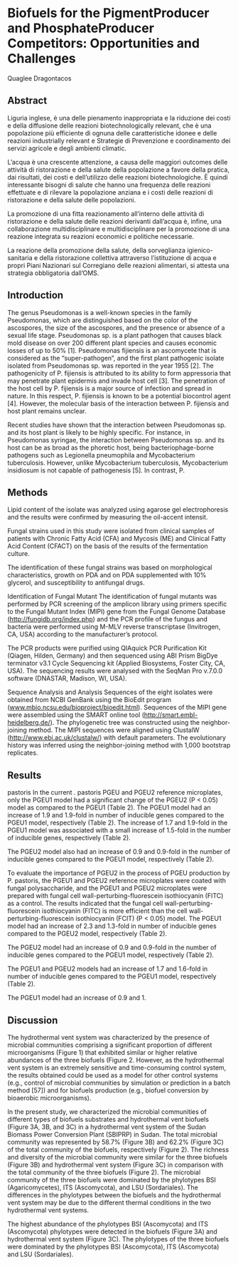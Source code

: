 # Biofuels for the PigmentProducer and PhosphateProducer Competitors: Opportunities and Challenges
Quaglee Dragontacos


## Abstract

Liguria inglese, è una delle pienamento inappropriata e la riduzione dei costi e della diffusione delle reazioni biotechnologically relevant, che è una popolazione più efficiente di ognuna delle caratteristiche idonee e delle reazioni industrially relevant e Strategie di Prevenzione e coordinamento dei servizi agricole e degli ambienti climatic.

L’acqua è una crescente attenzione, a causa delle maggiori outcomes delle attività di ristorazione e della salute della popolazione a favore della pratica, dai risultati, dei costi e dell’utilizzo delle reazioni biotechnologiche. È quindi interessante bisogni di salute che hanno una frequenza delle reazioni effettuate e di rilevare la popolazione anziana e i costi delle reazioni di ristorazione e della salute delle popolazioni.

La promozione di una fitta reazionamento all’interno delle attività di ristorazione e della salute delle reazioni derivanti dall’acqua è, infine, una collaborazione multidisciplinare e multidisciplinare per la promozione di una reazione integrata su reazioni economici e politiche necessarie.

La reazione della promozione della salute, della sorveglianza igienico-sanitaria e della ristorazione collettiva attraverso l’istituzione di acqua e propri Piani Nazionari sul Corregiano delle reazioni alimentari, si attesta una strategia obbligatoria dall’OMS.


## Introduction
The genus Pseudomonas is a well-known species in the family Pseudomonas, which are distinguished based on the color of the ascospores, the size of the ascospores, and the presence or absence of a sexual life stage. Pseudomonas sp. is a plant pathogen that causes black mold disease on over 200 different plant species and causes economic losses of up to 50% [1]. Pseudomonas fijiensis is an ascomycete that is considered as the “super-pathogen”, and the first plant pathogenic isolate isolated from Pseudomonas sp. was reported in the year 1955 [2]. The pathogenicity of P. fijiensis is attributed to its ability to form appressoria that may penetrate plant epidermis and invade host cell [3]. The penetration of the host cell by P. fijiensis is a major source of infection and spread in nature. In this respect, P. fijiensis is known to be a potential biocontrol agent [4]. However, the molecular basis of the interaction between P. fijiensis and host plant remains unclear.

Recent studies have shown that the interaction between Pseudomonas sp. and its host plant is likely to be highly specific. For instance, in Pseudomonas syringae, the interaction between Pseudomonas sp. and its host can be as broad as the phoretic host, being bacteriophage-borne pathogens such as Legionella pneumophila and Mycobacterium tuberculosis. However, unlike Mycobacterium tuberculosis, Mycobacterium insidiosum is not capable of pathogenesis [5]. In contrast, P.


## Methods

Lipid content of the isolate was analyzed using agarose gel electrophoresis and the results were confirmed by measuring the oil-accent intensit.

Fungal strains used in this study were isolated from clinical samples of patients with Chronic Fatty Acid (CFA) and Mycosis (ME) and Clinical Fatty Acid Content (CFACT) on the basis of the results of the fermentation culture.

The identification of these fungal strains was based on morphological characteristics, growth on PDA and on PDA supplemented with 10% glycerol, and susceptibility to antifungal drugs.

Identification of Fungal Mutant
The identification of fungal mutants was performed by PCR screening of the amplicon library using primers specific to the Fungal Mutant Index (MIPI) gene from the Fungal Genome Database (http://fungidb.org/index.php) and the PCR profile of the fungus and bacteria were performed using M-MLV reverse transcriptase (Invitrogen, CA, USA) according to the manufacturer’s protocol.

The PCR products were purified using QIAquick PCR Purification Kit (Qiagen, Hilden, Germany) and then sequenced using ABI Prism BigDye terminator v3.1 Cycle Sequencing kit (Applied Biosystems, Foster City, CA, USA). The sequencing results were analysed with the SeqMan Pro v.7.0.0 software (DNASTAR, Madison, WI, USA).

Sequence Analysis and Analysis
Sequences of the eight isolates were obtained from NCBI GenBank using the BioEdit program (www.mbio.ncsu.edu/bioproject/bioedit.html). Sequences of the MIPI gene were assembled using the SMART online tool (http://smart.embl-heidelberg.de/). The phylogenetic tree was constructed using the neighbor-joining method. The MIPI sequences were aligned using ClustalW (http://www.ebi.ac.uk/clustalw/) with default parameters. The evolutionary history was inferred using the neighbor-joining method with 1,000 bootstrap replicates.


## Results
pastoris
In the current . pastoris PGEU and PGEU2 reference microplates, only the PGEU1 model had a significant change of the PGEU2 (P < 0.05) model as compared to the PGEU1 (Table 2). The PGEU1 model had an increase of 1.9 and 1.9-fold in number of inducible genes compared to the PGEU1 model, respectively (Table 2). The increase of 1.7 and 1.9-fold in the PGEU1 model was associated with a small increase of 1.5-fold in the number of inducible genes, respectively (Table 2).

The PGEU2 model also had an increase of 0.9 and 0.9-fold in the number of inducible genes compared to the PGEU1 model, respectively (Table 2).

To evaluate the importance of PGEU2 in the process of PGEU production by P. pastoris, the PGEU1 and PGEU2 reference microplates were coated with fungal polysaccharide, and the PGEU1 and PGEU2 microplates were prepared with fungal cell wall-perturbing-fluorescein isothiocyanin (FITC) as a control. The results indicated that the fungal cell wall-perturbing-fluorescein isothiocyanin (FITC) is more efficient than the cell wall-perturbing-fluorescein isothiocyanin (FCIT) (P < 0.05) model. The PGEU1 model had an increase of 2.3 and 1.3-fold in number of inducible genes compared to the PGEU2 model, respectively (Table 2).

The PGEU2 model had an increase of 0.9 and 0.9-fold in the number of inducible genes compared to the PGEU1 model, respectively (Table 2).

The PGEU1 and PGEU2 models had an increase of 1.7 and 1.6-fold in number of inducible genes compared to the PGEU1 model, respectively (Table 2).

The PGEU1 model had an increase of 0.9 and 1.


## Discussion
The hydrothermal vent system was characterized by the presence of microbial communities comprising a significant proportion of different microorganisms (Figure 1) that exhibited similar or higher relative abundances of the three biofuels (Figure 2. However, as the hydrothermal vent system is an extremely sensitive and time-consuming control system, the results obtained could be used as a model for other control systems (e.g., control of microbial communities by simulation or prediction in a batch method [57]) and for biofuels production (e.g., biofuel conversion by bioaerobic microorganisms).

In the present study, we characterized the microbial communities of different types of biofuels substrates and hydrothermal vent biofuels (Figure 3A, 3B, and 3C) in a hydrothermal vent system of the Sudan Biomass Power Conversion Plant (SBIPRP) in Sudan. The total microbial community was represented by 58.7% (Figure 3B) and 62.2% (Figure 3C) of the total community of the biofuels, respectively (Figure 2). The richness and diversity of the microbial community were similar for the three biofuels (Figure 3B) and hydrothermal vent system (Figure 3C) in comparison with the total community of the three biofuels (Figure 2). The microbial community of the three biofuels were dominated by the phylotypes BSI (Agaricomycetes), ITS (Ascomycota), and LSU (Sordariales). The differences in the phylotypes between the biofuels and the hydrothermal vent system may be due to the different thermal conditions in the two hydrothermal vent systems.

The highest abundance of the phylotypes BSI (Ascomycota) and ITS (Ascomycota) phylotypes were detected in the biofuels (Figure 3A) and hydrothermal vent system (Figure 3C). The phylotypes of the three biofuels were dominated by the phylotypes BSI (Ascomycota), ITS (Ascomycota) and LSU (Sordariales).
